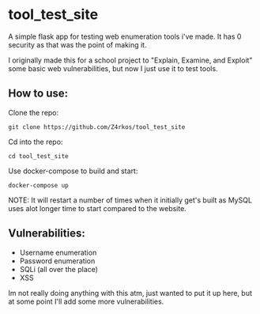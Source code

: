 # tool_test_site
A simple flask app for testing web enumeration tools i've made.
It has 0 security as that was the point of making it.

I originally made this for a school project to "Explain, Examine, and Exploit" some basic web vulnerabilities, but now I just use it to test tools.


## How to use:
Clone the repo:
```
git clone https://github.com/Z4rkos/tool_test_site
```

Cd into the repo:
```
cd tool_test_site
```

Use docker-compose to build and start:
```
docker-compose up
```
NOTE: It will restart a number of times when it initially get's built as MySQL uses alot longer time to start compared to the website.


## Vulnerabilities:
- Username enumeration
- Password enumeration
- SQLi (all over the place)
- XSS


Im not really doing anything with this atm, just wanted to put it up here, but at some point I'll add some more vulnerabilities.
